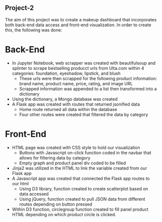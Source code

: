 ## Project-2

The aim of this project was to create a makeup dashboard that incorporates both back-end data access and front-end visualization. In order to create this, the following was done:

# Back-End
  - In Jupyter Notebook, web scrapper was created with beautifulsoup and splinter to scrape bestselling producct urls from Ulta.com within 4 categories: foundation, eyeshadow,         lipstick, and blush
    - These urls were then scrapped for the following product information: brand name, product name, price, rating, and image URL
    - Scrapped information was appended to a list then transformed into a dictionary
  - Using the dictionary, a Mongo database was created
  - A Flask app was created with routes that returned jsonified data
    - Home route returned all data within the database
    - Four other routes were created that filtered the data by category
  
 # Front-End
  - HTML page was created with CSS style to hold our visualization
    - Buttons with Javascript on-click function coded in the navbar that allows for filtering data by category
    - Empty graph and product panel div coded to be filled
  - Jinja2 was utilized in the HTML to link the variable created from our Flask app
  - A Javascript app was created that connected the Flask app routes to our html
    - Using D3 library, function created to create scatterplot based on data accessed
    - Using jQuery, function created to pull JSON data from different routes depending on button pressed
  - Within D3 function, circlegroup function created to fill panel product HTML depending on which product circle is clicked.
   
